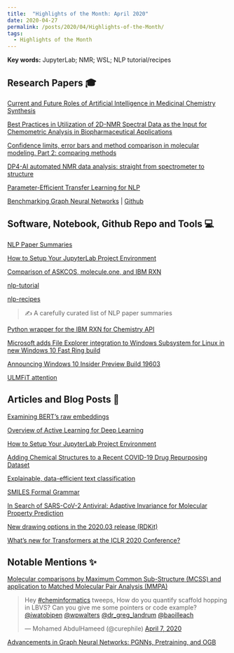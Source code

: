 ```yaml
---
title:  "Highlights of the Month: April 2020"
date: 2020-04-27
permalink: /posts/2020/04/Highlights-of-the-Month/
tags:
  - Highlights of the Month
---
```


**Key words:** JupyterLab; NMR; WSL; NLP tutorial/recipes

## Research Papers 🎓

[Current and Future Roles of Artificial Intelligence in Medicinal Chemistry Synthesis](https://pubs.acs.org/doi/abs/10.1021/acs.jmedchem.9b02120)

[Best Practices in Utilization of 2D-NMR Spectral Data as the Input for Chemometric Analysis in Biopharmaceutical Applications](https://pubs.acs.org/doi/abs/10.1021/acs.jcim.0c00081)

[Confidence limits, error bars and method comparison in molecular modeling. Part 2: comparing methods](https://link.springer.com/article/10.1007/s10822-016-9904-5)

[DP4-AI automated NMR data analysis: straight from spectrometer to structure](https://pubs.rsc.org/en/content/articlelanding/2020/sc/d0sc00442a#!divAbstract)

[Parameter-Efficient Transfer Learning for NLP](https://arxiv.org/abs/1902.00751)

[Benchmarking Graph Neural Networks](https://arxiv.org/abs/2003.00982) | [Github](https://github.com/graphdeeplearning/benchmarking-gnns)

## Software, Notebook, Github Repo and Tools 💻 

[NLP Paper Summaries](https://github.com/dair-ai/nlp_paper_summaries)

[How to Setup Your JupyterLab Project Environment](https://towardsdatascience.com/how-to-setup-your-jupyterlab-project-environment-74909dade29b)

[Comparison of ASKCOS, molecule.one, and IBM RXN](https://colab.research.google.com/drive/1oHJfFa9NdXWkRe6dvg7n90mKEieiud5W#scrollTo=8wLQ1aZvXwkr)

[nlp-tutorial](https://github.com/graykode/nlp-tutorial)

[nlp-recipes](https://github.com/microsoft/nlp-recipes)

> ✍️ A carefully curated list of NLP paper summaries

[Python wrapper for the IBM RXN for Chemistry API](https://github.com/rxn4chemistry/rxn4chemistry)

[Microsoft adds File Explorer integration to Windows Subsystem for Linux in new Windows 10 Fast Ring build](https://www.zdnet.com/article/microsoft-adds-file-explorer-integration-to-windows-subsystem-for-linux-in-new-windows-10-fast-ring-build/)

[Announcing Windows 10 Insider Preview Build 19603](https://blogs.windows.com/windowsexperience/2020/04/08/announcing-windows-10-insider-preview-build-19603/)

[ULMFiT attention](https://github.com/tpietruszka/ulmfit_attention)

## Articles and Blog Posts 📃

[Examining BERT’s raw embeddings](https://towardsdatascience.com/examining-berts-raw-embeddings-fd905cb22df7)

[Overview of Active Learning for Deep Learning](https://jacobgil.github.io/deeplearning/activelearning)

[How to Setup Your JupyterLab Project Environment](https://towardsdatascience.com/how-to-setup-your-jupyterlab-project-environment-74909dade29b)

[Adding Chemical Structures to a Recent COVID-19 Drug Repurposing Dataset](https://practicalcheminformatics.blogspot.com/2020/04/adding-chemical-structures-to-recent.html)

[Explainable, data-efficient text classification](https://towardsdatascience.com/explainable-data-efficient-text-classification-888cc7a1af05)

[SMILES Formal Grammar](https://depth-first.com/articles/2020/04/20/smiles-formal-grammar/)

[In Search of SARS-CoV-2 Antiviral: Adaptive Invariance for Molecular Property Prediction](https://www.aicures.mit.edu/post/in-search-of-sars-cov-2-antiviral-adaptive-invariance-for-molecular-property-prediction)

[New drawing options in the 2020.03 release (RDKit)](http://rdkit.blogspot.com/2020/04/new-drawing-options-in-202003-release.html)

[What’s new for Transformers at the ICLR 2020 Conference?](https://towardsdatascience.com/whats-new-for-transformers-at-the-iclr-2020-conference-4285a4294792)

## Notable Mentions ✨

[Molecular comparisons by Maximum
Common Sub-Structure (MCSS) and
application to Matched Molecular
Pair Analysis (MMPA)](http://bigchem.eu/sites/default/files/School1_Dossetter.pdf)

<blockquote class="twitter-tweet"><p lang="en" dir="ltr">Hey <a href="https://twitter.com/hashtag/cheminformatics?src=hash&amp;ref_src=twsrc%5Etfw">#cheminformatics</a> tweeps, How do you quantify scaffold hopping in LBVS? Can you give me some pointers or code example? <a href="https://twitter.com/iwatobipen?ref_src=twsrc%5Etfw">@iwatobipen</a> <a href="https://twitter.com/wpwalters?ref_src=twsrc%5Etfw">@wpwalters</a> <a href="https://twitter.com/dr_greg_landrum?ref_src=twsrc%5Etfw">@dr_greg_landrum</a> <a href="https://twitter.com/baoilleach?ref_src=twsrc%5Etfw">@baoilleach</a></p>&mdash; Mohamed AbdulHameed (@curephile) <a href="https://twitter.com/curephile/status/1247535507875041280?ref_src=twsrc%5Etfw">April 7, 2020</a></blockquote> <script async src="https://platform.twitter.com/widgets.js" charset="utf-8"></script>

[Advancements in Graph Neural Networks: PGNNs, Pretraining, and OGB](http://i.stanford.edu/~jure/pub/talks2/graphsage2-pgnn-pretraining-ogb-apr20-short.pdf)


